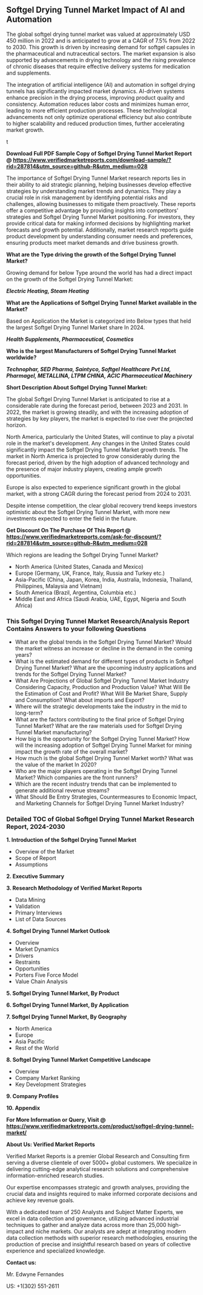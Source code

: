 <h2>Softgel Drying Tunnel Market Impact of AI and Automation</h2><p>The global softgel drying tunnel market was valued at approximately USD 450 million in 2022 and is anticipated to grow at a CAGR of 7.5% from 2022 to 2030. This growth is driven by increasing demand for softgel capsules in the pharmaceutical and nutraceutical sectors. The market expansion is also supported by advancements in drying technology and the rising prevalence of chronic diseases that require effective delivery systems for medication and supplements.</p><p>The integration of artificial intelligence (AI) and automation in softgel drying tunnels has significantly impacted market dynamics. AI-driven systems enhance precision in the drying process, improving product quality and consistency. Automation reduces labor costs and minimizes human error, leading to more efficient production processes. These technological advancements not only optimize operational efficiency but also contribute to higher scalability and reduced production times, further accelerating market growth.</p>t</p><p id="" class=""><strong>Download Full PDF Sample Copy of Softgel Drying Tunnel Market Report @ <a href="https://www.verifiedmarketreports.com/download-sample/?rid=287814&utm_source=github-R&utm_medium=028" target="_blank">https://www.verifiedmarketreports.com/download-sample/?rid=287814&utm_source=github-R&utm_medium=028</a></strong></p><p>The importance of&nbsp;Softgel Drying Tunnel Market research reports lies in their ability to aid strategic planning, helping businesses develop effective strategies by understanding market trends and dynamics. They play a crucial role in risk management by identifying potential risks and challenges, allowing businesses to mitigate them proactively. These reports offer a competitive advantage by providing insights into competitors' strategies and Softgel Drying Tunnel Market positioning. For investors, they provide critical data for making informed decisions by highlighting market forecasts and growth potential. Additionally, market research reports guide product development by understanding consumer needs and preferences, ensuring products meet market demands and drive business growth.</p><p><strong>What are the&nbsp;Type driving the growth of the Softgel Drying Tunnel Market?</strong></p><p id="" class="">Growing demand for below Type around the world has had a direct impact on the growth of the Softgel Drying Tunnel Market:</p><em><strong>Electric Heating, Steam Heating</strong></em></p><strong>What are the&nbsp;Applications&nbsp;of Softgel Drying Tunnel Market available in the Market?</strong></p><p id="" class="">Based on Application the Market is categorized into Below types that held the largest Softgel Drying Tunnel Market share In 2024.</p><em><strong>Health Supplements, Pharmaceutical, Cosmetics</strong></em></p><strong>Who is the largest Manufacturers of Softgel Drying Tunnel Market worldwide?</strong></p><p><em><strong>Technophar, SED Pharma, Saintyco, Softgel Healthcare Pvt Ltd, Pharmagel, METALLINA, LTPM CHINA, ACIC Pharmaceutical Machinery</strong></em></p><p id="" class=""><strong>Short Description About Softgel Drying Tunnel Market:</strong></p><p>The global Softgel Drying Tunnel Market is anticipated to rise at a considerable rate during the forecast period, between 2023 and 2031. In 2022, the market is growing steadily, and with the increasing adoption of strategies by key players, the market is expected to rise over the projected horizon.</p><p>North America, particularly the United States, will continue to play a pivotal role in the market's development. Any changes in the United States could significantly impact the Softgel Drying Tunnel Market growth trends. The market in North America is projected to grow considerably during the forecast period, driven by the high adoption of advanced technology and the presence of major industry players, creating ample growth opportunities.</p><p>Europe is also expected to experience significant growth in the global market, with a strong CAGR during the forecast period from 2024 to 2031.</p><p>Despite intense competition, the clear global recovery trend keeps investors optimistic about the Softgel Drying Tunnel Market, with more new investments expected to enter the field in the future.</p><p id="" class=""><strong>Get Discount On The Purchase Of This Report @ <a href="https://www.verifiedmarketreports.com/ask-for-discount/?rid=287814&utm_source=github-R&utm_medium=028" target="_blank">https://www.verifiedmarketreports.com/ask-for-discount/?rid=287814&utm_source=github-R&utm_medium=028</a></strong></p>Which regions are leading the Softgel Drying Tunnel Market?</p><ul><li>North America (United States, Canada and Mexico)</li><li>Europe (Germany, UK, France, Italy, Russia and Turkey etc.)</li><li>Asia-Pacific (China, Japan, Korea, India, Australia, Indonesia, Thailand, Philippines, Malaysia and Vietnam)</li><li>South America (Brazil, Argentina, Columbia etc.)</li><li>Middle East and Africa (Saudi Arabia, UAE, Egypt, Nigeria and South Africa)</li></ul><h3 id="" class="">This Softgel Drying Tunnel Market Research/Analysis Report Contains Answers to your following Questions</h3><ul><li>What are the global trends in the Softgel Drying Tunnel Market? Would the market witness an increase or decline in the demand in the coming years?</li><li>What is the estimated demand for different types of products in Softgel Drying Tunnel Market? What are the upcoming industry applications and trends for the Softgel Drying Tunnel Market?</li><li>What Are Projections of Global Softgel Drying Tunnel Market Industry Considering Capacity, Production and Production Value? What Will Be the Estimation of Cost and Profit? What Will Be Market Share, Supply and Consumption? What about imports and Export?</li><li>Where will the strategic developments take the industry in the mid to long-term?</li><li>What are the factors contributing to the final price of Softgel Drying Tunnel Market? What are the raw materials used for Softgel Drying Tunnel Market manufacturing?</li><li>How big is the opportunity for the Softgel Drying Tunnel Market? How will the increasing adoption of Softgel Drying Tunnel Market for mining impact the growth rate of the overall market?</li><li>How much is the global Softgel Drying Tunnel Market worth? What was the value of the market In 2020?</li><li>Who are the major players operating in the Softgel Drying Tunnel Market? Which companies are the front runners?</li><li>Which are the recent industry trends that can be implemented to generate additional revenue streams?</li><li>What Should Be Entry Strategies, Countermeasures to Economic Impact, and Marketing Channels for Softgel Drying Tunnel Market Industry?</li></ul><h3 id="" class="">Detailed TOC of Global Softgel Drying Tunnel Market Research Report, 2024-2030</h3><p id="" class=""><strong>1. Introduction of the Softgel Drying Tunnel Market</strong></p><ul><li>Overview of the Market</li><li>Scope of Report</li><li>Assumptions</li></ul><p id="" class=""><strong>2. Executive Summary</strong></p><p id="" class=""><strong>3. Research Methodology of Verified Market Reports</strong></p><ul><li>Data Mining</li><li>Validation</li><li>Primary Interviews</li><li>List of Data Sources</li></ul><p id="" class=""><strong>4. Softgel Drying Tunnel Market Outlook</strong></p><ul><li>Overview</li><li>Market Dynamics</li><li>Drivers</li><li>Restraints</li><li>Opportunities</li><li>Porters Five Force Model</li><li>Value Chain Analysis</li></ul><p id="" class=""><strong>5. Softgel Drying Tunnel Market, By Product</strong></p><p id="" class=""><strong>6. Softgel Drying Tunnel Market, By Application</strong></p><p id="" class=""><strong>7. Softgel Drying Tunnel Market, By Geography</strong></p><ul><li>North America</li><li>Europe</li><li>Asia Pacific</li><li>Rest of the World</li></ul><p id="" class=""><strong>8. Softgel Drying Tunnel Market Competitive Landscape</strong></p><ul><li>Overview</li><li>Company Market Ranking</li><li>Key Development Strategies</li></ul><p id="" class=""><strong>9. Company Profiles</strong></p><p id="" class=""><strong>10. Appendix</strong></p><p id="" class=""><strong>For More Information or Query, Visit @ <a href="https://www.verifiedmarketreports.com/product/softgel-drying-tunnel-market/" target="_blank">https://www.verifiedmarketreports.com/product/softgel-drying-tunnel-market/</a></strong></p><p id="" class=""><strong>About Us: Verified Market Reports</strong></p><p id="" class="">Verified Market Reports is a premier Global Research and Consulting firm serving a diverse clientele of over 5000+ global customers. We specialize in delivering cutting-edge analytical research solutions and comprehensive information-enriched research studies.</p><p id="" class="">Our expertise encompasses strategic and growth analyses, providing the crucial data and insights required to make informed corporate decisions and achieve key revenue goals.</p><p id="" class="">With a dedicated team of 250 Analysts and Subject Matter Experts, we excel in data collection and governance, utilizing advanced industrial techniques to gather and analyze data across more than 25,000 high-impact and niche markets. Our analysts are adept at integrating modern data collection methods with superior research methodologies, ensuring the production of precise and insightful research based on years of collective experience and specialized knowledge.</p><p id="" class=""><strong>Contact us:</strong></p><p id="" class="">Mr. Edwyne Fernandes</p><p id="" class="">US: +1(302) 551-2611</p>